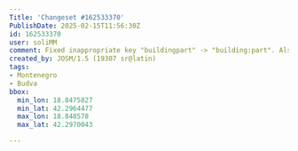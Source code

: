 ```yaml
---
Title: 'Changeset #162533370'
PublishDate: 2025-02-15T11:56:30Z
id: 162533370
user: soliMM
comment: Fixed inappropriate key "buildingpart" -> "building:part". Also improved outlines of some 3D buildings that were incorrectly added in Montenegro
created_by: JOSM/1.5 (19307 sr@latin)
tags:
- Montenegro
- Budva
bbox:
  min_lon: 18.8475827
  min_lat: 42.2964477
  max_lon: 18.848578
  max_lat: 42.2970043

---
```

